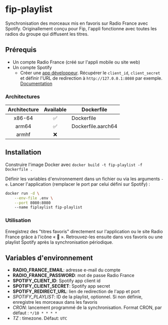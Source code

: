# fip-playlist

Synchronisation des morceaux mis en favoris sur Radio France avec Spotify.
Originallement conçu pour Fip, l'appli fonctionne avec toutes les radios du groupe qui diffusent les titres.

## Prérequis

- Un compte Radio France (créé sur l'appli mobile ou site web)
- Un compte Spotify
  - Créer une [app développeur](https://developer.spotify.com/documentation/web-api/concepts/apps). Récupérer le `client_id`, `client_secret` et définir l'URL de redirection à `http://127.0.0.1:8080` par exemple. [Documentation](https://developer.spotify.com/documentation/web-api)

### Architectures

| Architecture | Available | Dockerfile |
| :----: | :----: | ---- |
| x86-64 | ✅ | Dockerfile |
| arm64 | ✅ | Dockerfile.aarch64 |
| armhf | ❌ | |

## Installation

Construire l'image Docker avec `docker build -t fip-playlist -f Dockerfile .`

Définir les variables d'environnement dans un fichier ou via les arguments `-e`. Lancer l'application (remplacer le port par celui défini sur Spotify) :

```bash
docker run -d \
    --env-file .env \
    --port 8080:8080
    --name fiplaylist fip-playlist
```

### Utilisation

Enregistrez des "titres favoris" directement sur l'application ou le site Radio France grâce à l'icône « 🤍 ». Retrouvez-les ensuite dans vos favoris ou une playlist Spotify après la synchronisation périodique. 

## Variables d'environnement

- **RADIO_FRANCE_EMAIL**: adresse e-mail du compte
- **RADIO_FRANCE_PASSWORD**: mot de passe Radio France
- **SPOTIFY_CLIENT_ID**: Spotify app client id
- **SPOTIFY_CLIENT_SECRET**: Spotify app secret
- **SPOTIFY_REDIRECT_URL**: lien de redirection de l'app et port
- *SPOTIFY_PLAYLIST*: ID de la playlist, optionnel. Si non définie, enregistre les morceaux dans les favoris
- *CRON*: lancement programmé de la synchronisation. Format CRON, par défaut : `*/10 * * * *`
- *TZ* : timezone. Défaut: `UTC`

